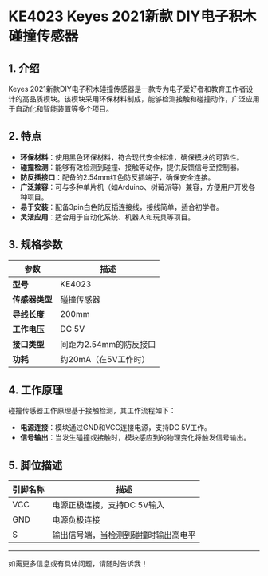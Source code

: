 
# KE4023 Keyes 2021新款 DIY电子积木 碰撞传感器

## 1. 介绍

Keyes 2021新款DIY电子积木碰撞传感器是一款专为电子爱好者和教育工作者设计的高品质模块。该模块采用环保材料制成，能够检测接触和碰撞动作，广泛应用于自动化和智能装置等多个项目。

## 2. 特点

- **环保材料**：使用黑色环保材料，符合现代安全标准，确保模块的可靠性。
- **碰撞检测**：能够有效检测到碰撞、接触等动作，提供反馈信号至控制器。
- **防反插接口**：配备的2.54mm红色防反插端子，确保安全连接。
- **广泛兼容**：可与多种单片机（如Arduino、树莓派等）兼容，方便用户开发各种项目。
- **易于安装**：配备3pin白色防反插连接线，接线简单，适合初学者。
- **灵活应用**：适合用于自动化系统、机器人和玩具等项目。

## 3. 规格参数

| 参数          | 描述                   |
|---------------|-----------------------|
| **型号**      | KE4023                |
| **传感器类型**| 碰撞传感器           |
| **导线长度**  | 200mm                 |
| **工作电压**  | DC 5V                 |
| **接口类型**  | 间距为2.54mm的防反接口 |
| **功耗**      | 约20mA（在5V工作时）  |

## 4. 工作原理

碰撞传感器工作原理基于接触检测，其工作流程如下：

- **电源连接**：模块通过GND和VCC连接电源，支持DC 5V工作。
- **信号输出**：当发生碰撞或接触时，模块感应到的物理变化将触发信号输出。

## 5. 脚位描述

| 引脚名称 | 描述                            |
|----------|---------------------------------|
| VCC      | 电源正极连接，支持DC 5V输入   |
| GND      | 电源负极连接                    |
| S        | 输出信号端，当检测到碰撞时输出高电平 |

---

如需更多信息或有具体问题，请随时告诉我！
